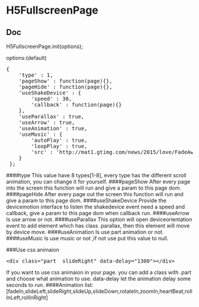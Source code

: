 # H5FullscreenPage
## Doc
H5FullscreenPage.init(options);

options:(default)

<pre>
{
    'type' : 1,
    'pageShow' : function(page){},
    'pageHide' : function(page){},
    'useShakeDevice' : {
        'speed' : 30,
        'callback' : function(page){}
    },
    'useParallax' : true,
    'useArrow' : true,
    'useAnimation' : true,
    'useMusic' : {
        'autoPlay' : true,
        'loopPlay' : true,
        'src' : 'http://mat1.gtimg.com/news/2015/love/FadeAway.mp3'
    }
 };
</pre>
####type
This value have 8 types[1-8], every type has the different scroll animation, you can change it for yourself.
####pageShow
After every page into the screen this function will run and give a param to this page dom.
####pageHide
After every page out the screen this function will run and give a param to this page dom.
####useShakeDevice
Provide the devicemotion interface to listen the shakedevice event need a speed and callback, give a param to this page dom when callback run.
####useArrow
Is use arrow or not.
####useParallax
This option will open deviceorientation event to add element which has class .parallax, then this element will move by device move.
####useAnimation
Is use part animation or not.
####useMusic
Is use music or not ,if not use put this value to null.

###Use css animaion

<pre>
&lt;div class="part  slideRight" data-delay="1300"&gt;&lt;/div&gt;
</pre>

If you want to use css animaion in your page. you can add a class with .part and choose what animation to use. data-delay let the animation delay some seconds to run.
####Animation list:
[fadeIn,slideLeft,slideRight,slideUp,slideDown,rotateIn,zoomIn,heartBeat,rollInLeft,rollInRight]
